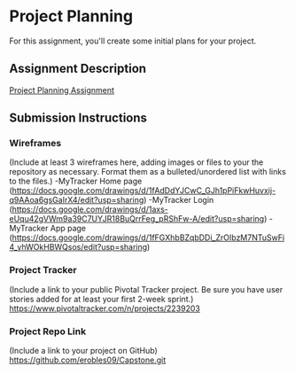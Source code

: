 # Project Planning
For this assignment, you'll create some initial plans for your project.

## Assignment Description
[Project Planning Assignment](https://education.launchcode.org/liftoff/assignments/planning/)

## Submission Instructions

### Wireframes

(Include at least 3 wireframes here, adding images or files to your the repository as necessary. Format them as a bulleted/unordered list with links to the files.)
-MyTracker Home page (https://docs.google.com/drawings/d/1fAdDdYJCwC_GJh1pPiFkwHuvxij-q9AAoa6gsGaIrX4/edit?usp=sharing)
-MyTracker Login (https://docs.google.com/drawings/d/1axs-eUqu42gVWm9a39C7UYJR18BuQrrFeg_pRShFw-A/edit?usp=sharing)
-MyTracker App page (https://docs.google.com/drawings/d/1fFGXhbBZqbDDi_ZrOIbzM7NTuSwFi4_yhWOkHBWQsos/edit?usp=sharing)

### Project Tracker

(Include a link to your public Pivotal Tracker project. Be sure you have user stories added for at least your first 2-week sprint.)
https://www.pivotaltracker.com/n/projects/2239203

### Project Repo Link

(Include a link to your project on GitHub)
https://github.com/erobles09/Capstone.git
